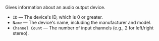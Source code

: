 Gives information about an audio output device.

   - `ID` — The device's ID, which is 0 or greater. 
   - `Name` — The device's name, including the manufacturer and model.
   - `Channel Count` — The number of input channels (e.g., 2 for left/right stereo).
